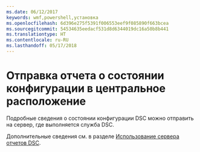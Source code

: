 ```yaml
---
ms.date: 06/12/2017
keywords: wmf,powershell,установка
ms.openlocfilehash: 6d396e275f5391f006553eef9f085890f663bcea
ms.sourcegitcommit: 54534635eedacf531d8d6344019dc16a50b8b441
ms.translationtype: HT
ms.contentlocale: ru-RU
ms.lasthandoff: 05/17/2018
---
```

# <a name="report-configuration-status-to-central-location"></a>Отправка отчета о состоянии конфигурации в центральное расположение

Подробные сведения о состоянии конфигурации DSC можно отправить на сервер, где выполняется служба DSC.

Дополнительные сведения см. в разделе [Использование сервера отчетов DSC](https://msdn.microsoft.com/powershell/dsc/reportserver).
